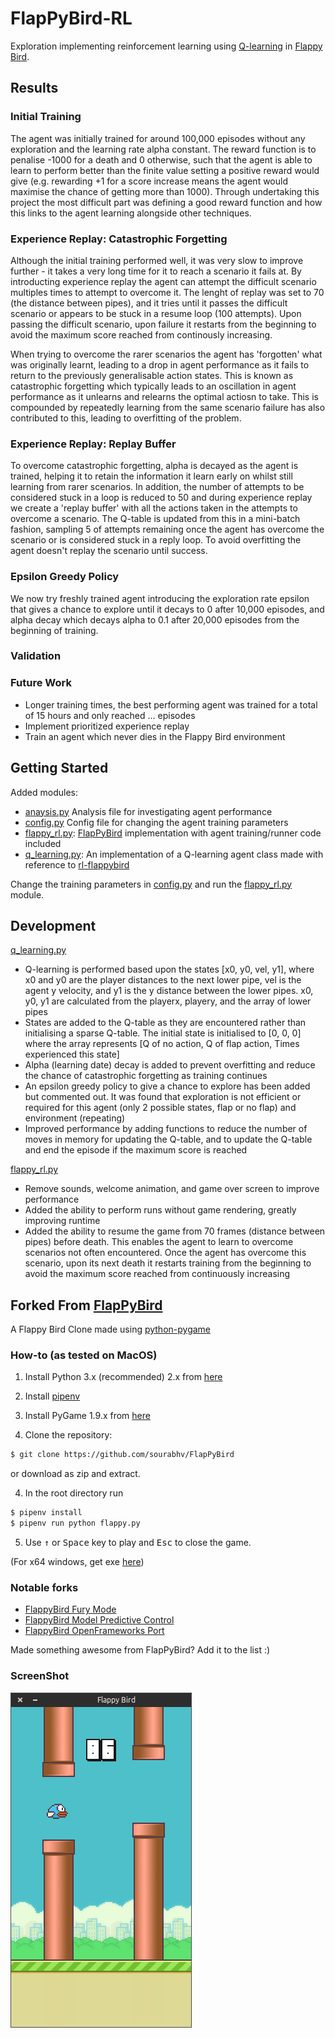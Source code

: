 # FlapPyBird-RL

Exploration implementing reinforcement learning using [Q-learning](https://en.wikipedia.org/wiki/Q-learning) in [Flappy Bird](https://en.wikipedia.org/wiki/Flappy_Bird).

## Results

### Initial Training

The agent was initially trained for around 100,000 episodes without any exploration and the learning rate alpha constant. The reward function is to penalise -1000 for a death and 0 otherwise, such that the agent is able to learn to perform better than the finite value setting a positive reward would give (e.g. rewarding +1 for a score increase means the agent would maximise the chance of getting more than 1000). Through undertaking this project the most difficult part was defining a good reward function and how this links to the agent learning alongside other techniques.



### Experience Replay: Catastrophic Forgetting

Although the initial training performed well, it was very slow to improve further - it takes a very long time for it to reach a scenario it fails at. By introducting experience replay the agent can attempt the difficult scenario multiples times to attempt to overcome it. The lenght of replay was set to 70 (the distance between pipes), and it tries until it passes the difficult scenario or appears to be stuck in a resume loop (100 attempts). Upon passing the difficult scenario, upon failure it restarts from the beginning to avoid the maximum score reached from continously increasing.

When trying to overcome the rarer scenarios the agent has 'forgotten' what was originally learnt, leading to a drop in agent performance as it fails to return to the previously generalisable action states. This is known as catastrophic forgetting which typically leads to an oscillation in agent performance as it unlearns and relearns the optimal actiosn to take. This is compounded by repeatedly learning from the same scenario failure has also contributed to this, leading to overfitting of the problem.

### Experience Replay: Replay Buffer

To overcome catastrophic forgetting, alpha is decayed as the agent is trained, helping it to retain the information it learn early on whilst still learning from rarer scenarios. In addition, the number of attempts to be considered stuck in a loop is reduced to 50 and during experience replay we create a 'replay buffer' with all the actions taken in the attempts to overcome a scenario. The Q-table is updated from this in a mini-batch fashion, sampling 5 of attempts remaining once the agent has overcome the scenario or is considered stuck in a reply loop. To avoid overfitting the agent doesn't replay the scenario until success.

### Epsilon Greedy Policy

We now try freshly trained agent introducing the exploration rate epsilon that gives a chance to explore until it decays to 0 after 10,000 episodes, and alpha decay which decays alpha to 0.1 after 20,000 episodes from the beginning of training.  

### Validation

### Future Work

- Longer training times, the best performing agent was trained for a total of 15 hours and only reached ... episodes
- Implement prioritized experience replay
- Train an agent which never dies in the Flappy Bird environment

## Getting Started

Added modules:
- [anaysis.py](analysis.py) Analysis file for investigating agent performance
- [config.py](config.py) Config file for changing the agent training parameters
- [flappy_rl.py](flappy_rl.py): [FlapPyBird](https://github.com/sourabhv/FlapPyBird) implementation with agent training/runner code included
- [q_learning.py](q_learning.py): An implementation of a Q-learning agent class made with reference to [rl-flappybird](https://github.com/kyokin78/rl-flappybird)

Change the training parameters in [config.py](config.py) and run the [flappy_rl.py](flappy_rl.py) module.

## Development

[q_learning.py](q_learning.py)
- Q-learning is performed based upon the states [x0, y0, vel, y1], where x0 and y0 are the player distances to the next lower pipe, 
vel is the agent y velocity, and y1 is the y distance between the lower pipes. x0, y0, y1 are calculated from the playerx, playery, and the array of lower pipes
- States are added to the Q-table as they are encountered rather than initialising a sparse Q-table.
The initial state is initialised to [0, 0, 0] where the array represents [Q of no action, Q of flap action, Times experienced this state]
- Alpha (learning date) decay is added to prevent overfitting and reduce the chance of catastrophic forgetting as training continues
- An epsilon greedy policy to give a chance to explore has been added but commented out. It was found that 
exploration is not efficient or required for this agent (only 2 possible states, flap or no flap) and environment (repeating)
- Improved performance by adding functions to reduce the number of moves in memory for updating the Q-table, 
and to update the Q-table and end the episode if the maximum score is reached

[flappy_rl.py](flappy_rl.py)
- Remove sounds, welcome animation, and game over screen to improve performance
- Added the ability to perform runs without game rendering, greatly improving runtime
- Added the ability to resume the game from 70 frames (distance between pipes) before death. 
This enables the agent to learn to overcome scenarios not often encountered. 
Once the agent has overcome this scenario, upon its next death it restarts training from the beginning 
to avoid the maximum score reached from continuously increasing

## Forked From [FlapPyBird](https://github.com/sourabhv/FlapPyBird)

A Flappy Bird Clone made using [python-pygame][pygame]

### How-to (as tested on MacOS)

1. Install Python 3.x (recommended) 2.x from [here](https://www.python.org/download/releases/)

2. Install [pipenv]

2. Install PyGame 1.9.x from [here](http://www.pygame.org/download.shtml)

3. Clone the repository:

```bash
$ git clone https://github.com/sourabhv/FlapPyBird
```

or download as zip and extract.

4. In the root directory run

```bash
$ pipenv install
$ pipenv run python flappy.py
```

5. Use <kbd>&uarr;</kbd> or <kbd>Space</kbd> key to play and <kbd>Esc</kbd> to close the game.

(For x64 windows, get exe [here](http://www.lfd.uci.edu/~gohlke/pythonlibs/#pygame))

### Notable forks

- [FlappyBird Fury Mode](https://github.com/Cc618/FlapPyBird)
- [FlappyBird Model Predictive Control](https://github.com/philzook58/FlapPyBird-MPC)
- [FlappyBird OpenFrameworks Port](https://github.com/TheLogicMaster/ofFlappyBird)

Made something awesome from FlapPyBird? Add it to the list :)

### ScreenShot

![Flappy Bird](screenshot1.png)

[pygame]: http://www.pygame.org
[pipenv]: https://pipenv.readthedocs.io/en/latest/
